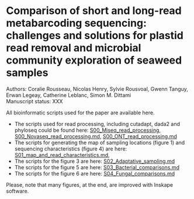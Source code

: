 # Comparison of short and long-read metabarcoding sequencing: challenges and solutions for plastid read removal and microbial community exploration of seaweed samples
Authors: Coralie Rousseau, Nicolas Henry, Sylvie Rousvoal, Gwenn Tanguy, Erwan Legeay, Catherine Leblanc, Simon M. Dittami  
Manuscript status: XXX

All bioinformatic scripts used for the paper are available here. 
- The scripts used for read processing, including cutadapt, dada2 and phyloseq could be found here: [S00_Miseq_read_processing](https://github.com/rssco/Illumina_ONT_comparisons/blob/main/S00_Miseq_read_processing.md), [S00_Novaseq_read_processing.md](https://github.com/rssco/Illumina_ONT_comparisons/blob/main/S00_Novaseq_read_processing.md), [S00_ONT_read_processing.md](https://github.com/rssco/Illumina_ONT_comparisons/blob/main/S00_ONT_read_processing.md)
- The scripts for generating the map of sampling locations (figure 1) and sequencing characteristics (figure 4) are here: [S01_map_and_read_characteristics.md](https://github.com/rssco/Illumina_ONT_comparisons/blob/main/S01_map_and_read_characteristics.md), 
- The scripts for the figure 3 are here: [S02_Adaptative_sampling.md](https://github.com/rssco/Illumina_ONT_comparisons/blob/main/S02_Adaptative_sampling.md)  
- The scripts for the figure 5 are here: [S03_Bacterial_comparisons.md](https://github.com/rssco/Illumina_ONT_comparisons/blob/main/S03_Bacterial_comparisons.md)
- The scripts for the figure 6 are here: [S04_Fungal_comparisons.md](https://github.com/rssco/Illumina_ONT_comparisons/blob/main/S04_Fungal_comparisons.md)

Please, note that many figures, at the end, are improved with Inskape software. 



